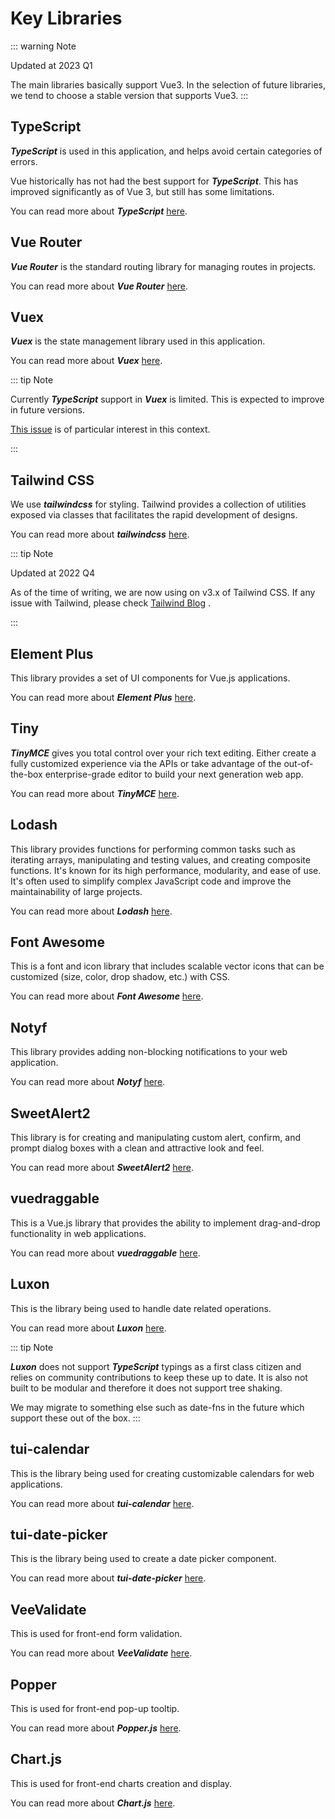 # Key Libraries

::: warning Note

Updated at 2023 Q1

The main libraries basically support Vue3. In the selection of future libraries, we tend to choose a stable version that supports Vue3.
:::

## TypeScript

***TypeScript*** is used in this application, and helps avoid certain categories of errors. 

Vue historically has not had the best support for ***TypeScript***. This has improved significantly as of Vue 3, but still has some limitations.

You can read more about ***TypeScript*** [here](https://www.typescriptlang.org/).

## Vue Router

***Vue Router*** is the standard routing library for managing routes in projects. 

You can read more about ***Vue Router*** [here](https://router.vuejs.org/).

## Vuex

***Vuex*** is the state management library used in this application. 

You can read more about ***Vuex*** [here](https://vuex.vuejs.org/).

::: tip Note

Currently ***TypeScript*** support in ***Vuex*** is limited. This is expected to improve in future versions.

[This issue](https://github.com/vuejs/vuex/issues/1831) is of particular interest in this context.

:::

## Tailwind CSS

We use ***tailwindcss*** for styling. Tailwind provides a collection of utilities exposed via classes that facilitates the rapid development of designs. 

You can read more about ***tailwindcss*** [here](https://tailwindcss.com/).

::: tip Note

Updated at 2022 Q4

As of the time of writing, we are now using on v3.x of Tailwind CSS. If any issue with Tailwind, please check [Tailwind Blog](https://tailwindcss.com/blog) .

:::

## Element Plus

This library provides a set of UI components for Vue.js applications.

You can read more about ***Element Plus*** [here](https://element-plus.org/en-US/).

## Tiny

***TinyMCE*** gives you total control over your rich text editing. Either create a fully customized experience via the APIs or take advantage of the out-of-the-box enterprise-grade editor to build your next generation web app. 

You can read more about ***TinyMCE*** [here](https://www.tiny.cloud/).

## Lodash

This library provides functions for performing common tasks such as iterating arrays, manipulating and testing values, and creating composite functions. It's known for its high performance, modularity, and ease of use. It's often used to simplify complex JavaScript code and improve the maintainability of large projects.

You can read more about ***Lodash*** [here](https://lodash.com/).

## Font Awesome

This is a font and icon library that includes scalable vector icons that can be customized (size, color, drop shadow, etc.) with CSS.

You can read more about ***Font Awesome*** [here](https://fontawesome.com/).

## Notyf

This library provides adding non-blocking notifications to your web application.

You can read more about ***Notyf*** [here](https://www.npmjs.com/package/notyf).

## SweetAlert2 

This library is for creating and manipulating custom alert, confirm, and prompt dialog boxes with a clean and attractive look and feel.

You can read more about ***SweetAlert2*** [here](https://sweetalert2.github.io/).

## vuedraggable

This is a Vue.js library that provides the ability to implement drag-and-drop functionality in web applications.

You can read more about ***vuedraggable*** [here](https://www.npmjs.com/package/vuedraggable/v/next).

## Luxon

This is the library being used to handle date related operations. 

You can read more about ***Luxon*** [here](https://moment.github.io/luxon/).

::: tip Note

***Luxon*** does not support ***TypeScript*** typings as a first class citizen and relies on community contributions to keep these up to date. It is also not built to be modular and therefore it does not support tree shaking.

We may migrate to something else such as date-fns in the future which support these out of the box.
:::

## tui-calendar

This is the library being used  for creating customizable calendars for web applications. 

You can read more about ***tui-calendar*** [here](https://ui.toast.com/tui-calendar).

## tui-date-picker

This is the library being used to create a date picker component. 

You can read more about ***tui-date-picker*** [here](https://ui.toast.com/tui-date-picker).

## VeeValidate

This is used for front-end form validation. 

You can read more about ***VeeValidate*** [here](https://vee-validate.logaretm.com/v4/).

## Popper

This is used for front-end pop-up tooltip. 

You can read more about ***Popper.js*** [here](https://popper.js.org/).

## Chart.js

This is used for front-end charts creation and display. 

You can read more about ***Chart.js*** [here](https://www.chartjs.org/).

